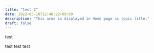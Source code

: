 ```yaml
---
title: "test 2"
date: 2022-05-10T12:46:22+09:00
description: "This area is displayed in Home page as topic title."
draft: false
---
```


test

<!--more-->

test test test 
